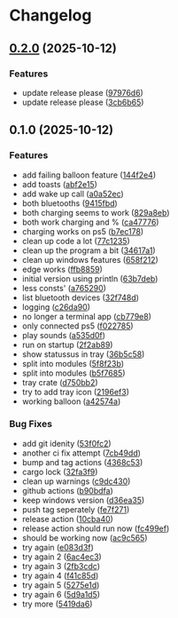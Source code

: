 # Changelog

## [0.2.0](https://github.com/JorSanders/ps-battery/compare/v0.1.0...v0.2.0) (2025-10-12)


### Features

* update release please ([97976d6](https://github.com/JorSanders/ps-battery/commit/97976d6797ead09b893639b6b29be0b5f756d753))
* update release please ([3cb6b65](https://github.com/JorSanders/ps-battery/commit/3cb6b65d28b69877c64dfb0952b735009f967a9d))

## 0.1.0 (2025-10-12)


### Features

* add failing balloon feature ([144f2e4](https://github.com/JorSanders/ps-battery/commit/144f2e423581446f17a80599919f92560f853e59))
* add toasts ([abf2e15](https://github.com/JorSanders/ps-battery/commit/abf2e15d314e9bf4eab2c7b25451d292c7027901))
* add wake up call ([a0a52ec](https://github.com/JorSanders/ps-battery/commit/a0a52ec2cdc16d386541de0230677e030051e066))
* both bluetooths ([9415fbd](https://github.com/JorSanders/ps-battery/commit/9415fbd0e555c259bd61271c93f5f344ad9dc638))
* both charging seems to work ([829a8eb](https://github.com/JorSanders/ps-battery/commit/829a8eb64c05418d1e414b1ee80703af21257af1))
* both work charging and % ([ca47776](https://github.com/JorSanders/ps-battery/commit/ca47776a7f8ba53b3e1ea6a6bd0b399b064bf7e0))
* charging works on ps5 ([b7ec178](https://github.com/JorSanders/ps-battery/commit/b7ec178a79c6ad34a11c095d9277280a391fae44))
* clean up code a lot ([77c1235](https://github.com/JorSanders/ps-battery/commit/77c1235058aca2c277e9c03a23957703746fe87d))
* clean up the program a bit ([34617a1](https://github.com/JorSanders/ps-battery/commit/34617a17e6c17e2c04f7ccfa7cd9f314b870ba89))
* clean up windows features ([658f212](https://github.com/JorSanders/ps-battery/commit/658f212ea2f4516632930aff868200bc1963df8e))
* edge works ([ffb8859](https://github.com/JorSanders/ps-battery/commit/ffb8859656d36df39463a484ac870bf41c4e5219))
* initial version using println ([63b7deb](https://github.com/JorSanders/ps-battery/commit/63b7deb59cdaf543443cb24c3d5d16d75d8bf04a))
* less consts' ([a765290](https://github.com/JorSanders/ps-battery/commit/a76529094d11dd37dc9e981578cc7af0b3845a92))
* list bluetooth devices ([32f748d](https://github.com/JorSanders/ps-battery/commit/32f748d17003979000b2e80b1aabdead6fbbe40a))
* logging ([c26da90](https://github.com/JorSanders/ps-battery/commit/c26da90f578a818b2c0d5654345715a2772427b7))
* no longer a terminal app ([cb779e8](https://github.com/JorSanders/ps-battery/commit/cb779e8a6c52e7d226c52988b3baf59b685dd10e))
* only connected ps5 ([f022785](https://github.com/JorSanders/ps-battery/commit/f022785f2891b10d06077b8f3a4dc9e1d435f9be))
* play sounds ([a535d0f](https://github.com/JorSanders/ps-battery/commit/a535d0f7e966d58dce4c7ee1d4682e20c7e0f7c4))
* run on startup ([2f2ab89](https://github.com/JorSanders/ps-battery/commit/2f2ab89727e16c925a8fafc54d47dc91e363656c))
* show statussus in tray ([36b5c58](https://github.com/JorSanders/ps-battery/commit/36b5c581e838da6c006bcbf9495237b0f08f6bdb))
* split into modules ([5f8f23b](https://github.com/JorSanders/ps-battery/commit/5f8f23b402419137b65bb3692fb72bdb229a61ab))
* split into modules ([b5f7685](https://github.com/JorSanders/ps-battery/commit/b5f7685316e1388da6eb9296d7fc527eb694e316))
* tray crate ([d750bb2](https://github.com/JorSanders/ps-battery/commit/d750bb2fa6daaf604937279d35ef5e52f9fb3c23))
* try to add tray icon ([2196ef3](https://github.com/JorSanders/ps-battery/commit/2196ef35bf1de5752c9305f5202ace56d97a87ec))
* working balloon ([a42574a](https://github.com/JorSanders/ps-battery/commit/a42574a1adb29a483af49690e512058a4949b648))


### Bug Fixes

* add git idenity ([53f0fc2](https://github.com/JorSanders/ps-battery/commit/53f0fc27b8a95827bcf6a0e887573d1713cf4c21))
* another ci fix attempt ([7cb49dd](https://github.com/JorSanders/ps-battery/commit/7cb49dd444e039f2e74f0deb08e33a694866716b))
* bump and tag actions ([4368c53](https://github.com/JorSanders/ps-battery/commit/4368c53e005c0ab5e335f97a621eed9cbf6ff698))
* cargo lock ([32fa3f9](https://github.com/JorSanders/ps-battery/commit/32fa3f9102ec80056c172d15dd25e0aec5b60735))
* clean up warnings ([c9dc430](https://github.com/JorSanders/ps-battery/commit/c9dc43047e291fc44f76e7043f78574d80a26681))
* github actions ([b90bdfa](https://github.com/JorSanders/ps-battery/commit/b90bdfaf35ba3198b9b4cb3e48a68a093d3b9293))
* keep windows version ([d36ea35](https://github.com/JorSanders/ps-battery/commit/d36ea357d1f7b80817e90ed55918fb8247a5d064))
* push tag seperately ([fe7f271](https://github.com/JorSanders/ps-battery/commit/fe7f271497ae360f78d4c5138e156e8159e012ee))
* release action ([10cba40](https://github.com/JorSanders/ps-battery/commit/10cba409c84bf974ffece631dbc183b65c9b2323))
* release action should run now ([fc499ef](https://github.com/JorSanders/ps-battery/commit/fc499ef7e8e4fb710e91b39b2cb06f6434eab5e0))
* should be working now ([ac9c565](https://github.com/JorSanders/ps-battery/commit/ac9c565fe8cecd363f4143622fb18375b24df50b))
* try again ([e083d3f](https://github.com/JorSanders/ps-battery/commit/e083d3fa7ecaf8e6abc46a72e1dfcf3ee6a3d2b2))
* try again 2 ([6ac4ec3](https://github.com/JorSanders/ps-battery/commit/6ac4ec3d43afe1d664f7ccf6ec581950fd72cf3c))
* try again 3 ([2fb3cdc](https://github.com/JorSanders/ps-battery/commit/2fb3cdcbf6913e41c48392678e6efba1cbff6c87))
* try again 4 ([f41c85d](https://github.com/JorSanders/ps-battery/commit/f41c85dbc2fde09f10608ba644ef5ea34b8bbb34))
* try again 5 ([5275e1d](https://github.com/JorSanders/ps-battery/commit/5275e1d65504e93d98eea64d0de795ed92d17173))
* try again 6 ([5d9a1d5](https://github.com/JorSanders/ps-battery/commit/5d9a1d57396e08d7ce9d97b59445648f6b545a34))
* try more ([5419da6](https://github.com/JorSanders/ps-battery/commit/5419da630c3f04f080ce1f42e0c8e1743350d096))
